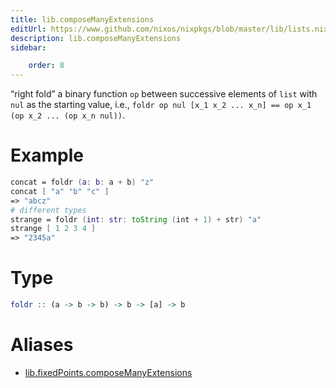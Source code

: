 ```yaml
---
title: lib.composeManyExtensions
editUrl: https://www.github.com/nixos/nixpkgs/blob/master/lib/lists.nix#L77C20
description: lib.composeManyExtensions
sidebar:

    order: 8
---
```


“right fold” a binary function `op` between successive elements of
`list` with `nul` as the starting value, i.e.,
`foldr op nul [x_1 x_2 ... x_n] == op x_1 (op x_2 ... (op x_n nul))`.

# Example

```nix
concat = foldr (a: b: a + b) "z"
concat [ "a" "b" "c" ]
=> "abcz"
# different types
strange = foldr (int: str: toString (int + 1) + str) "a"
strange [ 1 2 3 4 ]
=> "2345a"
```

# Type

```haskell
foldr :: (a -> b -> b) -> b -> [a] -> b
```


# Aliases

- [lib.fixedPoints.composeManyExtensions](/reference/libfixedPoints.composeManyExtensions)



